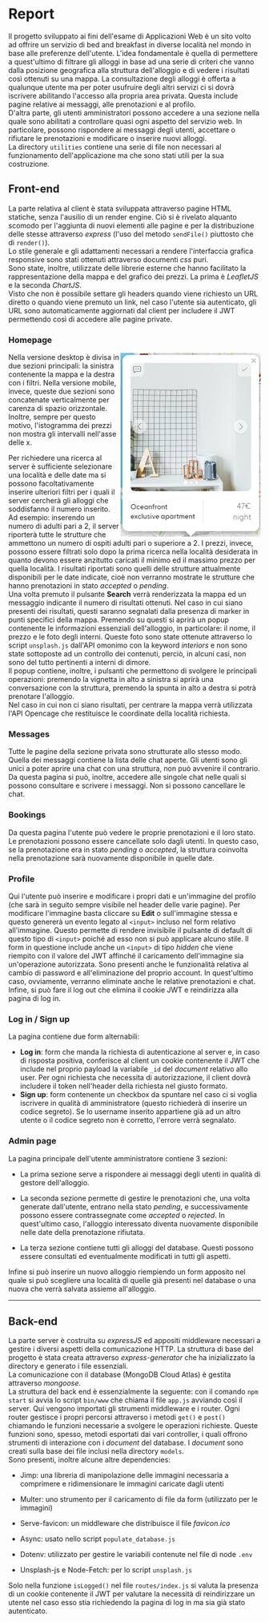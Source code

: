 # Report

Il progetto sviluppato ai fini dell'esame di Applicazioni Web è un sito volto ad offrire un servizio di bed and breakfast in diverse località nel mondo in base alle preferenze dell'utente. L'idea fondamentale è quella di permettere a quest'ultimo di filtrare gli alloggi in base ad una serie di criteri che vanno dalla posizione geografica alla struttura dell'alloggio e di vedere i risultati così ottenuti su una mappa. La consultazione degli alloggi è offerta a qualunque utente ma per poter usufruire degli altri servizi ci si dovrà iscrivere abilitando l'accesso alla propria area privata. Questa include pagine relative ai messaggi, alle prenotazioni e al profilo.  
D'altra parte, gli utenti amministratori possono accedere a una sezione nella quale sono abilitati a controllare quasi ogni aspetto del servizio web. In particolare, possono rispondere ai messaggi degli utenti, accettare o rifiutare le prenotazioni e modificare o inserire nuovi alloggi.  
La directory `utilities` contiene una serie di file non necessari al funzionamento dell'applicazione ma che sono stati utili per la sua costruzione.  

## Front-end

La parte relativa al client è stata sviluppata attraverso pagine HTML statiche, senza l'ausilio di un render engine. Ciò si è rivelato alquanto scomodo per l'aggiunta di nuovi elementi alle pagine e per la distribuzione delle stesse attraverso *express* (l'uso del metodo `sendFile()` piuttosto che di `render()`).  
Lo stile generale e gli adattamenti necessari a rendere l'interfaccia grafica responsive sono stati ottenuti attraverso documenti *css* puri.  
Sono state, inoltre, utilizzate delle librerie esterne che hanno facilitato la rappresentazione della mappa e del grafico dei prezzi. La prima è *LeafletJS* e la seconda *ChartJS*.  
Visto che non è possibile settare gli headers quando viene richiesto un URL diretto o quando viene premuto un link, nel caso l'utente sia autenticato, gli URL sono automaticamente aggiornati dal client per includere il JWT permettendo così di accedere alle pagine private.

### Homepage

<img align="right" src="./public/images/popup_alloggio1.png">
Nella versione desktop è divisa in due sezioni principali: la sinistra contenente la mappa e la destra con i filtri. Nella versione mobile, invece, queste due sezioni sono concatenate verticalmente per carenza di spazio orizzontale. Inoltre, sempre per questo motivo, l'istogramma dei prezzi non mostra gli intervalli nell'asse delle x.  

Per richiedere una ricerca al server è sufficiente selezionare una località e delle date ma si possono facoltativamente inserire ulteriori filtri per i quali il server cercherà gli alloggi che soddisfanno il numero inserito. Ad esempio: inserendo un numero di adulti pari a 2, il server riporterà tutte le strutture che ammettono un numero di ospiti adulti pari o superiore a 2. I prezzi, invece, possono essere filtrati solo dopo la prima ricerca nella località desiderata in quanto devono essere anzitutto caricati il minimo ed il massimo prezzo per quella località. I risultati riportati sono quelli delle strutture attualmente disponibili per le date indicate, cioè non verranno mostrate le strutture che hanno prenotazioni in stato *accepted* o *pending*.  
Una volta premuto il pulsante **Search** verrà renderizzata la mappa ed un messaggio indicante il numero di risultati ottenuti. Nel caso in cui siano presenti dei risultati, questi saranno segnalati dalla presenza di marker in punti specifici della mappa. Premendo su questi si aprirà un popup contenente le informazioni essenziali dell'alloggio, in particolare: il nome, il prezzo e le foto degli interni. Queste foto sono state ottenute attraverso lo script `unsplash.js` dall'API omonimo con la keyword *interiors* e non sono state sottoposte ad un controllo dei contenuti, perciò, in alcuni casi, non sono del tutto pertinenti a interni di dimore.  
Il popup contiene, inoltre, i pulsanti che permettono di svolgere le principali operazioni: premendo la vignetta in alto a sinistra si aprirà una conversazione con la struttura, premendo la spunta in alto a destra si potrà prenotare l'alloggio.  
Nel caso in cui non ci siano risultati, per centrare la mappa verrà utilizzata l'API Opencage che restituisce le coordinate della località richiesta.

### Messages

Tutte le pagine della sezione privata sono strutturate allo stesso modo. Quella dei messaggi contiene la lista delle chat aperte. Gli utenti sono gli unici a poter aprire una chat con una struttura, non può avvenire il contrario. Da questa pagina si può, inoltre, accedere alle singole chat nelle quali si possono consultare e scrivere i messaggi. Non si possono cancellare le chat.

### Bookings

Da questa pagina l'utente può vedere le proprie prenotazioni e il loro stato. Le prenotazioni possono essere cancellate solo dagli utenti. In questo caso, se la prenotazione era in stato *pending* o *accepted*, la struttura coinvolta nella prenotazione sarà nuovamente disponibile in quelle date.

### Profile

Qui l'utente può inserire e modificare i propri dati e un'immagine del profilo (che sarà in seguito sempre visibile nel header delle varie pagine). Per modificare l'immagine basta cliccare su **Edit** o sull'immagine stessa e questo genererà un evento legato al `<input>` incluso nel form relativo all'immagine. Questo permette di rendere invisibile il pulsante di default di questo tipo di `<input>` poiché ad esso non si può applicare alcuno stile. Il form in questione include anche un `<input>` di tipo *hidden* che viene riempito con il valore del JWT affinché il caricamento dell'immagine sia un'operazione autorizzata.
Sono presenti anche le funzionalità relativa al cambio di password e all'eliminazione del proprio account. In quest'ultimo caso, ovviamente, verranno eliminate anche le relative prenotazioni e chat.  
Infine, si può fare il log out che elimina il cookie JWT e reindirizza alla pagina di log in.

### Log in / Sign up

La pagina contiene due form alternabili:

- **Log in**: form che manda la richiesta di autenticazione al server e, in caso di risposta positiva, conferisce al client un cookie contenente il JWT che include nel proprio payload la variabile `_id` del *document* relativo allo user. Per ogni richiesta che necessita di autorizzazione, il client dovrà includere il token nell'header della richiesta nel giusto formato.
- **Sign up**: form contenente un checkbox da spuntare nel caso ci si voglia iscrivere in qualità di amministratore (questo richiederà di inserire un codice segreto). Se lo username inserito appartiene già ad un altro utente o il codice segreto non è corretto, l'errore verrà segnalato.

### Admin page

La pagina principale dell'utente amministratore contiene 3 sezioni:

- La prima sezione serve a rispondere ai messaggi degli utenti in qualità di gestore dell'alloggio.

- La seconda sezione permette di gestire le prenotazioni che, una volta generate dall'utente, entrano nella stato *pending*, e successivamente possono essere contrassegnate come *accepted* o *rejected*. In quest'ultimo caso, l'alloggio interessato diventa nuovamente disponibile nelle date della prenotazione rifiutata.

- La terza sezione contiene tutti gli alloggi del database. Questi possono essere consultati ed eventualmente modificati in tutti gli aspetti.

Infine si può inserire un nuovo alloggio riempiendo un form apposito nel quale si può scegliere una località di quelle già presenti nel database o una nuova che verrà salvata assieme all'alloggio.

---

## Back-end

La parte server è costruita su *expressJS* ed appositi middleware necessari a gestire i diversi aspetti della comunicazione HTTP. La struttura di base del progetto è stata creata attraverso *express-generator* che ha inizializzato la directory e generato i file essenziali.  
La comunicazione con il database (MongoDB Cloud Atlas) è gestita attraverso *mongoose*.  
La struttura del back end è essenzialmente la seguente: con il comando `npm start` si avvia lo script `bin/www` che chiama il file `app.js` avviando così il server. Qui vengono importati gli strumenti middleware e i router. Ogni router gestisce i propri percorsi attraverso i metodi `get()` e `post()` chiamando le funzioni necessarie a svolgere le operazioni richieste. Queste funzioni sono, spesso, metodi esportati dai vari controller, i quali offrono strumenti di interazione con i *document* del database. I *document* sono creati sulla base dei file inclusi nella directory `models`.  
Sono presenti, inoltre alcune altre dependencies:

- Jimp: una libreria di manipolazione delle immagini necessaria a comprimere e ridimensionare le immagini caricate dagli utenti

- Multer: uno strumento per il caricamento di file da form (utilizzato per le immagini)

- Serve-favicon: un middleware che distribuisce il file *favicon.ico*

- Async: usato nello script `populate_database.js`

- Dotenv: utilizzato per gestire le variabili contenute nel file di node `.env`

- Unsplash-js e Node-Fetch: per lo script `unsplash.js`  

Solo nella funzione `isLogged()` nel file `routes/index.js` si valuta la presenza di un cookie contenente il JWT per valutare la necessità di reindirizzare un utente nel caso esso stia richiedendo la pagina di log in ma sia già stato autenticato.
